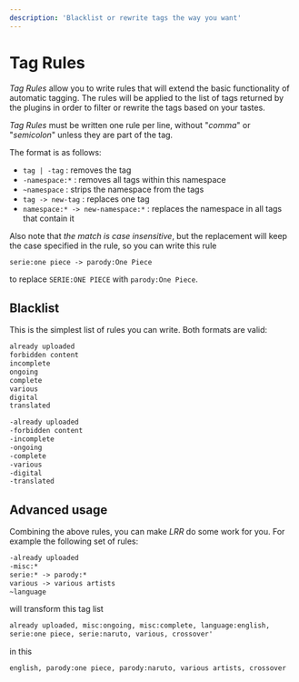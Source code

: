 ```yaml
---
description: 'Blacklist or rewrite tags the way you want'
---
```


# Tag Rules

*Tag Rules* allow you to write rules that will extend the basic functionality of automatic tagging.
The rules will be applied to the list of tags returned by the plugins in order to filter or rewrite the tags based on your tastes.

*Tag Rules* must be written one rule per line, without "*comma*" or "*semicolon*" unless they are part of the tag.

The format is as follows:

- `tag | -tag` : removes the tag
- `-namespace:*` : removes all tags within this namespace
- `~namespace` : strips the namespace from the tags
- `tag -> new-tag` : replaces one tag
- `namespace:* -> new-namespace:*` : replaces the namespace in all tags that contain it

Also note that *the match is case insensitive*, but the replacement will keep the case specified in the rule, so you can write this rule

```txt
serie:one piece -> parody:One Piece
```

to replace `SERIE:ONE PIECE` with `parody:One Piece`.

## Blacklist

This is the simplest list of rules you can write. Both formats are valid:

```txt
already uploaded
forbidden content
incomplete
ongoing
complete
various
digital
translated
```

```txt
-already uploaded
-forbidden content
-incomplete
-ongoing
-complete
-various
-digital
-translated
```

## Advanced usage

Combining the above rules, you can make *LRR* do some work for you. For example the following set of rules:

```txt
-already uploaded
-misc:*
serie:* -> parody:*
various -> various artists
~language
```

will transform this tag list

```txt
already uploaded, misc:ongoing, misc:complete, language:english,
serie:one piece, serie:naruto, various, crossover'
```

in this

```txt
english, parody:one piece, parody:naruto, various artists, crossover
```
